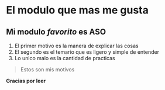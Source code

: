 # El modulo que mas me gusta
## Mi modulo *favorito* es **ASO**

1. El primer motivo es la manera de explicar las cosas
2. El segundo es el temario que es ligero y simple de entender
3. Lo unico malo es la cantidad de practicas

> Estos son mis motivos

**Gracias por leer**
